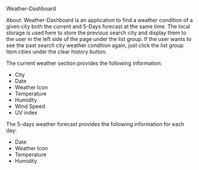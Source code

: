 Weather-Dashboard

About: Weather-Dashboard is an application to find a weather condition of a given city both the current and 5-Days forecast at the same time. The local storage is used here to store the previous search city and display them to the user in the left side of the page under the list group. If the user wants to see the past search city weather condition again, just click the list group item cities under the clear history button.

The current weather section provides the following information:

- City
- Date
- Weather Icon
- Temperature
- Humidity
- Wind Speed
- UV index

The 5-days weather forecast provides the following information for each day:

- Date
- Weather Icon
- Temperature
- Humidity
